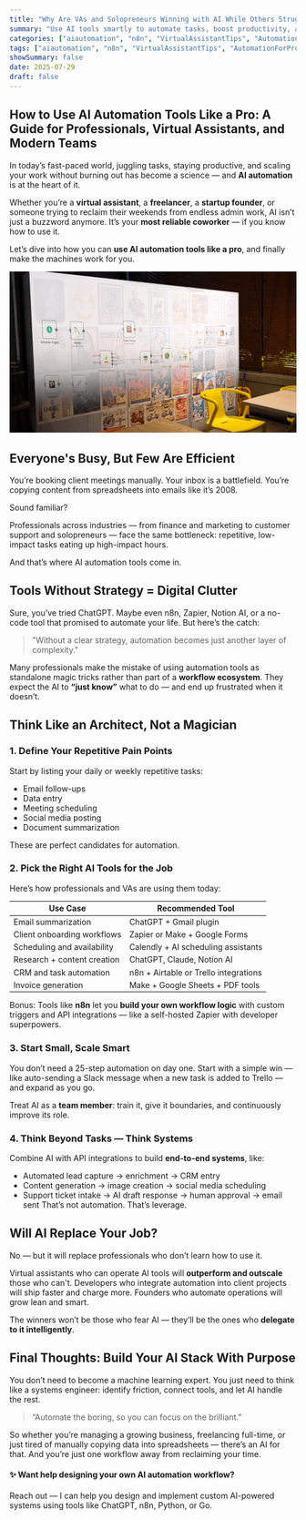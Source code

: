 ```yaml
---
title: "Why Are VAs and Solopreneurs Winning with AI While Others Struggle"
summary: "Use AI tools smartly to automate tasks, boost productivity, and reclaim your time."
categories: ["aiautomation", "n8n", "VirtualAssistantTips", "AutomationForProfessionals"]
tags: ["aiautomation", "n8n", "VirtualAssistantTips", "AutomationForProfessionals"]
showSummary: false
date: 2025-07-29
draft: false
---
```


## How to Use AI Automation Tools Like a Pro: A Guide for Professionals, Virtual Assistants, and Modern Teams
In today’s fast-paced world, juggling tasks, staying productive, and scaling your work without burning out has become a science — and **AI automation** is at the heart of it.

Whether you’re a **virtual assistant**, a **freelancer**, a **startup founder**, or someone trying to reclaim their weekends from endless admin work, AI isn’t just a buzzword anymore. It’s your **most reliable coworker** — if you know how to use it.

Let’s dive into how you can **use AI automation tools like a pro**, and finally make the machines work for you.

![landscape](cover.jpg "Photos by nenjo")

## Everyone's Busy, But Few Are Efficient
You’re booking client meetings manually. Your inbox is a battlefield. You’re copying content from spreadsheets into emails like it’s 2008.

Sound familiar?

Professionals across industries — from finance and marketing to customer support and solopreneurs — face the same bottleneck: repetitive, low-impact tasks eating up high-impact hours.

And that’s where AI automation tools come in.

## Tools Without Strategy = Digital Clutter
Sure, you’ve tried ChatGPT. Maybe even n8n, Zapier, Notion AI, or a no-code tool that promised to automate your life. But here’s the catch:

> "Without a clear strategy, automation becomes just another layer of complexity."

Many professionals make the mistake of using automation tools as standalone magic tricks rather than part of a **workflow ecosystem**. They expect the AI to **“just know”** what to do — and end up frustrated when it doesn’t.

## Think Like an Architect, Not a Magician
### 1. Define Your Repetitive Pain Points
Start by listing your daily or weekly repetitive tasks:

- Email follow-ups
- Data entry
- Meeting scheduling
- Social media posting
- Document summarization

These are perfect candidates for automation.

### 2. Pick the Right AI Tools for the Job
Here’s how professionals and VAs are using them today:

| Use Case	| Recommended Tool |
| - | - |
| Email summarization	| ChatGPT + Gmail plugin| 
| Client onboarding workflows	| Zapier or Make + Google Forms| 
| Scheduling and availability	| Calendly + AI scheduling assistants| 
| Research + content creation	| ChatGPT, Claude, Notion AI| 
| CRM and task automation	| n8n + Airtable or Trello integrations| 
| Invoice generation	| Make + Google Sheets + PDF tools| 

Bonus: Tools like **n8n** let you **build your own workflow logic** with custom triggers and API integrations — like a self-hosted Zapier with developer superpowers.

### 3. Start Small, Scale Smart
You don’t need a 25-step automation on day one. Start with a simple win — like auto-sending a Slack message when a new task is added to Trello — and expand as you go.

Treat AI as a **team member**: train it, give it boundaries, and continuously improve its role.

### 4. Think Beyond Tasks — Think Systems
Combine AI with API integrations to build **end-to-end systems**, like:

- Automated lead capture → enrichment → CRM entry
- Content generation → image creation → social media scheduling
- Support ticket intake → AI draft response → human approval → email sent
That’s not automation. That’s leverage.

## Will AI Replace Your Job?
No — but it will replace professionals who don’t learn how to use it.

Virtual assistants who can operate AI tools will **outperform and outscale** those who can't. Developers who integrate automation into client projects will ship faster and charge more. Founders who automate operations will grow lean and smart.

The winners won’t be those who fear AI — they’ll be the ones who **delegate to it intelligently**.

## Final Thoughts: Build Your AI Stack With Purpose
You don’t need to become a machine learning expert. You just need to think like a systems engineer: identify friction, connect tools, and let AI handle the rest.

> “Automate the boring, so you can focus on the brilliant.”

So whether you’re managing a growing business, freelancing full-time, or just tired of manually copying data into spreadsheets — there’s an AI for that. And you’re just one workflow away from reclaiming your time.

#### ✨ Want help designing your own AI automation workflow?
Reach out — I can help you design and implement custom AI-powered systems using tools like ChatGPT, n8n, Python, or Go.